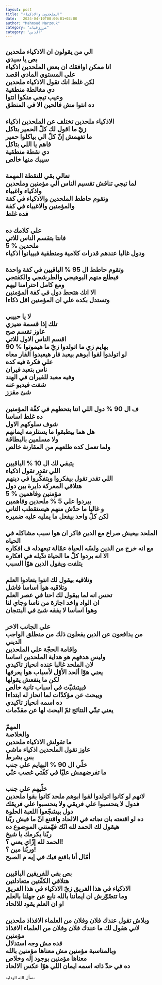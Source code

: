 ```yaml
---
layout: post
title: "الملحدون والاذكياء"
date:   2024-04-10T00:00:01+03:00
author: "Mahmoud Marzouk"
category: "مرزوقيات"
category: "الدين"
---
```



الي من يقولون ان الاذكياء ملحدين  
بص يا سيدي  
انا ممكن اوافقك ان بعض الملحدين اذكياء  
علي المستوي المادي اقصد  
لكن غلط انك تقول الاذكياء ملحدين  
دي مغالطة منطقية  
وعيب تيجي منكوا انتوا  
ده انتوا مش فالحين الا في المنطق  
---------  
الاذكياء ملحدين تختلف عن الملحدين اذكياء  
زيّ ما اقول لك كلّ الحمير بتاكل  
ما تفهمش إنّ كلّ الي بياكلوا حمير  
فاهم يا اللي بتاكل  
دي نقطة منطقية  
سيبك منها خالص  
---------  
تعالي بقي للنقطة المهمة  
لما تيجي تناقش تقسيم الناس الي مؤمنين وملحدين  
واذكياء واغبياء  
وتقوم حاطط الملحدين والاذكياء في كفة  
والمؤمنين والاغبياء في كفة  
فده غلط  
-----------  
علي كلامك ده  
فانتا بتقسم الناس للاتي  
5 % ملحدين  
ودول غالبا عندهم قدرات كلامية ومنطقية فبيبانوا
اذكياء  
---------  
وتقوم حاطط ال 95 % الباقيين في كفة واحدة  
فيطلع منهم البوهيجي والطرشجي والكفتجي  
ومع كامل احترامنا ليهم  
الا انك هتحط دول في كفة المؤمنين  
وتستدل بكده علي ان المؤمنين اقل ذكاءا  
-----  
لا يا حبيبي  
تلك إذا قسمة ضيزي  
عاوز تقسم صح  
اقسم الناس الاول للاتي  
90 % بهايم زي ما اتولدوا زيّ ما هيموتوا  
لو اتولدوا لقوا ابوهم بيعبد فار هيعبدوا الفار
معاه  
علي فكرة فيه كده  
ناس بتعبد فيران  
وفيه معبد للفيران في الهند  
شفت فيديو عنه  
شئ مقزز  
--------  
ف ال 90 % دول اللي انتا بتحطهم في كفّة المؤمنين  
ده غلط اساسا  
شوف سلوكهم الاول  
هل هما بيطبقوا ما يستلزمه ايمانهم  
ولا مسلمين بالبطاقة  
ولما تعمل كده طلعهم من المقارنة خالص  
----------------  
يتبقي لك ال 10 % الباقيين  
اللي تقدر تقول اذكياء  
اللي تقدر تقول بيفكروا ويتفكّروا في دينهم  
هتلاقي المعركة دايرة بين دول  
5 % مؤمنين وفاهمين  
بيردوا علي 5 % ملحدين وفاهمين  
و غالبا ما حدّش منهم هيستقطب التاني  
لكن كلّ واحد بيفعل ما يمليه عليه ضميره  
-------  
الملحد بيعيش صراع مع الدين فاكر ان هوا سبب مشاكله في
الحياه  
مع انه خرج من الدين ولسّه الحياة عمّالة تبعهدله ف
افكاره  
الا انه بردوا كلّ ما الحياة تدّيله في افكاره  
يتلفت ويقول الدين هوّا السبب  
-------  
وتلاقيه بيقول لك انتوا بتعادوا العلم  
وتلاقيه هوا اساسا فاشل  
تحس انه لما بيقول لك احنا في عصر العلم  
ان الواد واخد اجازة من ناسا وجاي لنا  
وهوا اساسا لا يفقه شئ في البتنجان  
-------  
علي الجانب الاخر  
من يدافعون عن الدين يفعلون ذلك من منطلق الواجب
الديني  
واقامة الحجّة علي الملحدين  
وليس هدفهم هو هداية الملحدين اساسا  
لان الملحد غالبا عنده انحياز تاكيدي  
يعني هوّا ألحد الأوّل لأسباب هوا يعرفها  
لكن ما ينفعش يقولها  
فبيتشبّث في اسباب تانية خالص  
ويبحث عن مؤكدّات لما انحاز له ابتداءا  
ده اسمه انحياز تاكيدي  
يعني تبنّي النتائج ثمّ البحث لها عن مقدّمات  
-----  
المهمّ  
والخلاصة  
ما تقولش الاذكياء ملحدين  
عاوز تقول الملحدين اذكياء ماشي  
بس بشرط  
خلّي ال 90 % البهايم علي جنب  
ما تفرضهمش عليّا في كفّتي غصب عنّي  
----------  
خلّيهم علي جنب  
لانهم لو كانوا اتولدوا لقوا ابوهم ملحد كانوا بقوا
ملحدين  
فدول لا يتحسبوا علي فريقي ولا يتحسبوا علي فريقك  
دول بيشجّعوا اللعبة الحلوة  
ده لو اقنعته بان نجاته في الالحاد واقتنع انّ ما فيش
ربّنا  
هيقول لك الحمد لله انّك فهّمتني الموضوع ده  
ربّنا يكرمك يا شيخ  
الحمد لله إزّاي يعني ؟!  
وربّنا مين ؟!  
أمّال أنا باقنع فيك في إيه م الصبح  
------------  
بص بقي للفريقين الباقيين  
هتلاقي الكفّتين متعادلتين  
الاذكياء في هذا الفريق زيّ الاذكياء في هذا
الفريق  
وما تتصّوّرش ان ايماننا بالله نابع عن جهلنا
بالعلم  
او ان العلم يقود للالحاد  
---------  
وبلاش تقول عندك فلان وفلان من العلماء الافذاذ
ملحدين  
لاني هقول لك ما عندك فلان وفلان من العلماء الافذاذ
مؤمنين  
فده مش وجه استدلال  
وبالمناسبة مؤمنين مش معناها مؤمنين بالله  
معناها مؤمنين بوجود إله وخلاص  
ده في حدّ ذاته اسمه ايمان اللي هوّا عكس الالحاد  
---------  
نسأل الله الهداية
